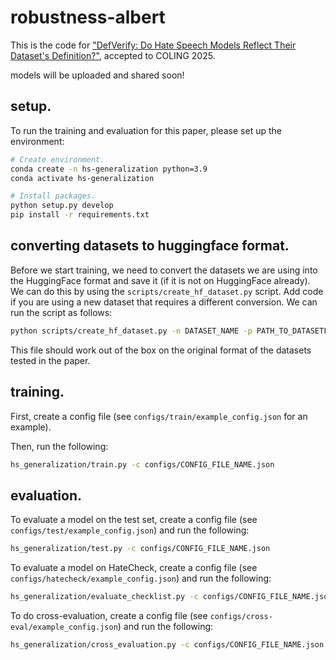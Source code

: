 # robustness-albert

This is the code for ["DefVerify: Do Hate Speech Models Reflect Their Dataset's Definition?"](https://arxiv.org/abs/2410.15911), accepted to COLING 2025.

models will be uploaded and shared soon!

## setup. 
To run the training and evaluation for this paper, please set up the environment: 
```bash 
# Create environment.
conda create -n hs-generalization python=3.9
conda activate hs-generalization

# Install packages.
python setup.py develop
pip install -r requirements.txt
```

## converting datasets to huggingface format. 
Before we start training, we need to convert the datasets we are using into the HuggingFace format and save it (if it is not on HuggingFace already). 
We can do this by using the `scripts/create_hf_dataset.py` script. Add code if you are using a new dataset that requires a different conversion.  We can run the script as follows: 
```bash
python scripts/create_hf_dataset.py -n DATASET_NAME -p PATH_TO_DATASETFILE_OR_FOLDER -o PATH_TO_OUTPUT_HUGGINGFACE_FORMAT -s [OPTIONAL] STRING_IN_LIST_FORMAT_INDICATING_SPLIT_PERCENTAGE
```

This file should work out of the box on the original format of the datasets tested in the paper.

## training.
First, create a config file (see `configs/train/example_config.json` for an example). 

Then, run the following:
```bash
hs_generalization/train.py -c configs/CONFIG_FILE_NAME.json
```

## evaluation. 
To evaluate a model on the test set, create a config file (see `configs/test/example_config.json`) and run the following: 
```bash
hs_generalization/test.py -c configs/CONFIG_FILE_NAME.json
```

To evaluate a model on HateCheck, create a config file (see `configs/hatecheck/example_config.json`) and run the following: 
```bash
hs_generalization/evaluate_checklist.py -c configs/CONFIG_FILE_NAME.json
```

To do cross-evaluation, create a config file (see `configs/cross-eval/example_config.json`) and run the following: 
```bash
hs_generalization/cross_evaluation.py -c configs/CONFIG_FILE_NAME.json
```
